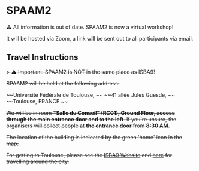 # SPAAM2

:warning: All information is out of date. SPAAM2 is now a virtual workshop!

It will be hosted via Zoom, a link will be sent out to all participants via 
email.

## Travel Instructions

~~> :warning: Important: SPAAM2 is NOT in the same place as ISBA9!~~

~~SPAAM2 will be held at the following address:~~

~~Université Fédérale de Toulouse,  ~~
~~41 allée Jules Guesde,  ~~
~~Toulouse, FRANCE  ~~

~~We will be in room **"Salle  du  Conseil" (RC01), Ground Floor, access through the main entrance door and to the left**. If you're unsure, the organisers will collect people at **the entrance door** from **8:30 AM**.~~

~~The location of the building is indicated by the green 'home' icon in the map.~~

<!-- <iframe src="https://www.google.com/maps/d/u/0/embed?mid=1Q-AOMIZz3-np8muacyH99jSsJyK5F1BS" width="640" height="480"></iframe> -->

~~For getting to Toulouse, please see the [ISBA9 Website](https://isba9.sciencesconf.org/resource/page/id/6) and [here](https://isba9.sciencesconf.org/resource/page/id/14) for travelling around the city.~~
